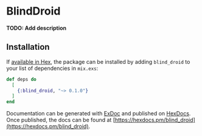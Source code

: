 # BlindDroid

**TODO: Add description**

## Installation

If [available in Hex](https://hex.pm/docs/publish), the package can be installed
by adding `blind_droid` to your list of dependencies in `mix.exs`:

```elixir
def deps do
  [
    {:blind_droid, "~> 0.1.0"}
  ]
end
```

Documentation can be generated with [ExDoc](https://github.com/elixir-lang/ex_doc)
and published on [HexDocs](https://hexdocs.pm). Once published, the docs can
be found at [https://hexdocs.pm/blind_droid](https://hexdocs.pm/blind_droid).

